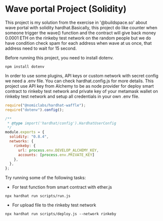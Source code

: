 # Wave portal Project (Solidity)

This project is my solution from the exercise in '@buildspace.so' about wave portal with solidity hardhat.Basically, this project do like counter when someone trigger the wave() function and the contract will give back money 0.0001 ETH on the rinkeby test network on the random people but we do have condition check spam for each address when wave at us once, that address need to wait for 15 second.

Before running this project, you need to install dotenv.
```shell
npm install dotenv
```
In order to use some plugins, API keys or custom network with secret config we need a .env file. You can check hardhat.config.js for more details.
This project use API key from Alchemy to be as node provider for deploy smart contract to rinkeby test network and private key of your metamask wallet on rinkeby test network and setup all credentials in your own .env file.

```javascript
require("@nomiclabs/hardhat-waffle");
require("dotenv").config();

/**
 * @type import('hardhat/config').HardhatUserConfig
 */
module.exports = {
  solidity: "0.8.4",
  networks: {
    rinkeby: {
      url: process.env.DEVELOP_ALCHEMY_KEY,
      accounts: [process.env.PRIVATE_KEY]
    },
  },
};
```

Try running some of the following tasks:

- For test function from smart contract with ether.js
```shell
npx hardhat run scripts/run.js 
```

- For upload file to the rinkeby test network
```shell
npx hardhat run scripts/deploy.js --network rinkeby
```
